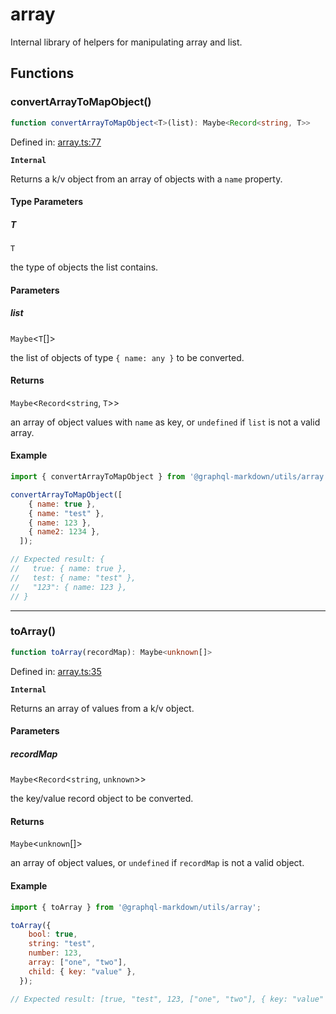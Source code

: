 # array

Internal library of helpers for manipulating array and list.

## Functions

### convertArrayToMapObject()

```ts
function convertArrayToMapObject<T>(list): Maybe<Record<string, T>>
```

Defined in: [array.ts:77](https://github.com/graphql-markdown/graphql-markdown/blob/main/packages/utils/src/array.ts#L77)

**`Internal`**

Returns a k/v object from an array of objects with a `name` property.

#### Type Parameters

##### T

`T`

the type of objects the list contains.

#### Parameters

##### list

`Maybe`\<`T`[]\>

the list of objects of type `{ name: any }` to be converted.

#### Returns

`Maybe`\<`Record`\<`string`, `T`\>\>

an array of object values with `name` as key, or `undefined` if `list` is not a valid array.

#### Example

```js
import { convertArrayToMapObject } from '@graphql-markdown/utils/array';

convertArrayToMapObject([
    { name: true },
    { name: "test" },
    { name: 123 },
    { name2: 1234 },
  ]);

// Expected result: {
//   true: { name: true },
//   test: { name: "test" },
//   "123": { name: 123 },
// }
```

***

### toArray()

```ts
function toArray(recordMap): Maybe<unknown[]>
```

Defined in: [array.ts:35](https://github.com/graphql-markdown/graphql-markdown/blob/main/packages/utils/src/array.ts#L35)

**`Internal`**

Returns an array of values from a k/v object.

#### Parameters

##### recordMap

`Maybe`\<`Record`\<`string`, `unknown`\>\>

the key/value record object to be converted.

#### Returns

`Maybe`\<`unknown`[]\>

an array of object values, or `undefined` if `recordMap` is not a valid object.

#### Example

```js
import { toArray } from '@graphql-markdown/utils/array';

toArray({
    bool: true,
    string: "test",
    number: 123,
    array: ["one", "two"],
    child: { key: "value" },
  });

// Expected result: [true, "test", 123, ["one", "two"], { key: "value" }]
```
